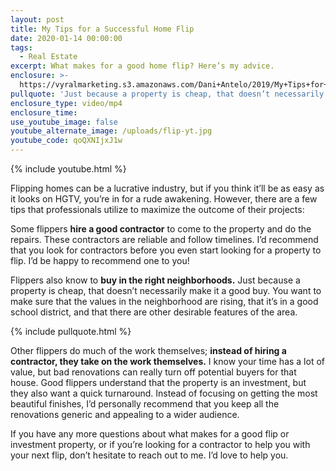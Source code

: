 ```yaml
---
layout: post
title: My Tips for a Successful Home Flip
date: 2020-01-14 00:00:00
tags:
  - Real Estate
excerpt: What makes for a good home flip? Here’s my advice.
enclosure: >-
  https://vyralmarketing.s3.amazonaws.com/Dani+Antelo/2019/My+Tips+for+a+Successful+Home+Flipper.mp4
pullquote: 'Just because a property is cheap, that doesn’t necessarily make it a good buy.'
enclosure_type: video/mp4
enclosure_time:
use_youtube_image: false
youtube_alternate_image: /uploads/flip-yt.jpg
youtube_code: qoQXNIjxJ1w
---
```


{% include youtube.html %}

Flipping homes can be a lucrative industry, but if you think it’ll be as easy as it looks on HGTV, you’re in for a rude awakening. However, there are a few tips that professionals utilize to maximize the outcome of their projects:

Some flippers **hire a good contractor** to come to the property and do the repairs. These contractors are reliable and follow timelines. I’d recommend that you look for contractors before you even start looking for a property to flip. I’d be happy to recommend one to you\!

Flippers also know to **buy in the right neighborhoods.** Just because a property is cheap, that doesn’t necessarily make it a good buy. You want to make sure that the values in the neighborhood are rising, that it’s in a good school district, and that there are other desirable features of the area.

{% include pullquote.html %}

Other flippers do much of the work themselves; **instead of hiring a contractor, they take on the work themselves.** I know your time has a lot of value, but bad renovations can really turn off potential buyers for that house. Good flippers understand that the property is an investment, but they also want a quick turnaround. Instead of focusing on getting the most beautiful finishes, I’d personally recommend that you keep all the renovations generic and appealing to a wider audience.

If you have any more questions about what makes for a good flip or investment property, or if you’re looking for a contractor to help you with your next flip, don’t hesitate to reach out to me. I’d love to help you.